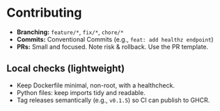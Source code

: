 # Contributing

- **Branching:** `feature/*`, `fix/*`, `chore/*`
- **Commits:** Conventional Commits (e.g., `feat: add healthz endpoint`)
- **PRs:** Small and focused. Note risk & rollback. Use the PR template.

## Local checks (lightweight)
- Keep Dockerfile minimal, non-root, with a healthcheck.
- Python files: keep imports tidy and readable.
- Tag releases semantically (e.g., `v0.1.5`) so CI can publish to GHCR.
